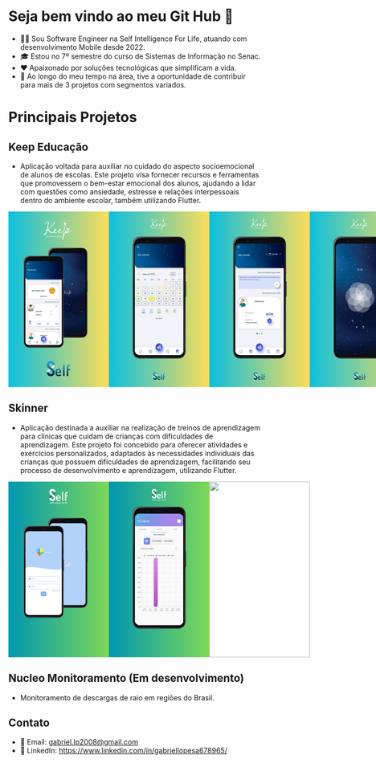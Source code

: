 # Seja bem vindo ao meu Git Hub 👋

- 👩‍💻 Sou Software Engineer na Self Intelligence For Life, atuando com desenvolvimento Mobile desde 2022.
- 🎓 Estou no 7º semestre do curso de Sistemas de Informação no Senac.
- ❤ Apaixonado por soluções tecnológicas que simplificam a vida.
- 🚀 Ao longo do meu tempo na área, tive a oportunidade de contribuir para mais de 3 projetos com segmentos variados.

# Principais Projetos
## Keep Educação
- Aplicação voltada para auxiliar no cuidado do aspecto socioemocional de alunos de escolas. Este projeto visa fornecer recursos e ferramentas que promovessem o bem-estar emocional dos alunos, ajudando a lidar com questões como ansiedade, estresse e relações interpessoais dentro do ambiente escolar, também utilizando Flutter.
 <div style="display: flex;">
  <img alt="" src="https://github.com/lopix320/lopix320/blob/main/Design%20sem%20nome%20(1).png" width="200" height="350">
  <img alt="" src="https://github.com/lopix320/lopix320/blob/main/Design%20sem%20nome%20(2).png" width="200" height="350">
  <img alt="" src="https://github.com/lopix320/lopix320/blob/main/Design%20sem%20nome%20(3).png" width="200" height="350">
  <img alt="" src="https://github.com/lopix320/lopix320/blob/main/Design%20sem%20nome%20(4).png" width="200" height="350">
</div>

## Skinner
- Aplicação destinada a auxiliar na realização de treinos de aprendizagem para clínicas que cuidam de crianças com dificuldades de aprendizagem. Este projeto foi concebido para oferecer atividades e exercícios personalizados, adaptados às necessidades individuais das crianças que possuem dificuldades de aprendizagem, facilitando seu processo de desenvolvimento e aprendizagem, utilizando Flutter.
 <div style="display: flex;">
  <img alt="" src="https://github.com/lopix320/lopix320/blob/main/Skinner.png" width="200" height="350">
  <img alt="" src="https://github.com/lopix320/lopix320/blob/main/Skinner%20(2).png" width="200" height="350">
  <img alt="" src="https://github.com/lopix320/lopix320/blob/main/Skinner%20(3).png" width="200" height="350">
</div>



## Nucleo Monitoramento (Em desenvolvimento)
- Monitoramento de descargas de raio em regiões do Brasil.

## Contato
- 📧 Email: gabriel.lp2008@gmail.com
- 🔗 LinkedIn: https://www.linkedin.com/in/gabriellopesa678965/

